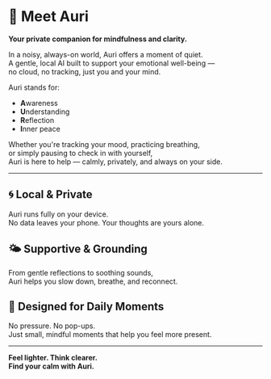 # 🌿 Meet Auri
**Your private companion for mindfulness and clarity.**

In a noisy, always-on world, Auri offers a moment of quiet.  
A gentle, local AI built to support your emotional well-being —  
no cloud, no tracking, just you and your mind.

Auri stands for:

- **A**wareness
- **U**nderstanding
- **R**eflection
- **I**nner peace

Whether you're tracking your mood, practicing breathing,  
or simply pausing to check in with yourself,  
Auri is here to help — calmly, privately, and always on your side.

---

## 🌀 Local & Private
Auri runs fully on your device.  
No data leaves your phone. Your thoughts are yours alone.

## 🌤️ Supportive & Grounding
From gentle reflections to soothing sounds,  
Auri helps you slow down, breathe, and reconnect.

## 🌱 Designed for Daily Moments
No pressure. No pop-ups.  
Just small, mindful moments that help you feel more present.

---

**Feel lighter. Think clearer.**  
**Find your calm with Auri.**
